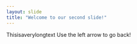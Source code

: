 ```yaml
---
layout: slide
title: "Welcome to our second slide!"
---
```

Thisisaverylongtext
Use the left arrow to go back!
